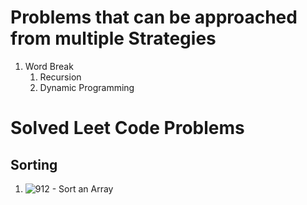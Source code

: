 # Problems that can be approached from multiple Strategies

1. Word Break 
    1. Recursion
    2. Dynamic Programming



# Solved Leet Code Problems

## Sorting 
1. ![912 - Sort an Array](https://leetcode.com/problems/sort-an-array/)
